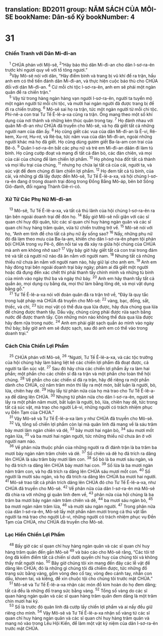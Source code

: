 translation: BD2011
group: NĂM SÁCH CỦA MÔI-SE
bookName: Dân-số Ký 
bookNumber: 4
-------

<div class="title"><h1>31</h1><h3>Chiến Tranh với Dân Mi-đi-an</h3></div>
<span class="verse dan_31_1"> <sup>1</sup> CHÚA phán với Mô-sê, </span>
<span class="verse dan_31_2"><sup>2</sup>“Hãy báo thù dân Mi-đi-an cho dân I-sơ-ra-ên trước khi ngươi quy về với tổ tông ngươi.”<br/></span>
<span class="verse dan_31_3"> <sup>3</sup>Vậy Mô-sê nói với dân, “Hãy điểm binh và trang bị vũ khí để ra trận, hầu anh em có thể tiến đánh dân Mi-đi-an, và thực hiện cuộc báo thù cho CHÚA đối với dân Mi-đi-an. </span>
<span class="verse dan_31_4"><sup>4</sup> Cứ mỗi chi tộc I-sơ-ra-ên, anh em sẽ phái một ngàn quân để ra chiến trận.”<br/></span>
<span class="verse dan_31_5"> <sup>5</sup> Vậy từ trong hàng ngàn hàng vạn người I-sơ-ra-ên, người ta tuyển mộ một ngàn người từ mỗi chi tộc, và mười hai ngàn người đã được trang bị để đi ra chiến trường. </span>
<span class="verse dan_31_6"><sup>6</sup> Mô-sê sai họ ra trận, tức một ngàn người từ mỗi chi tộc. Phi-nê-a con trai Tư Tế Ê-lê-a-xa cũng ra trận. Ông mang theo một số khí dụng của nơi thánh và những kèn thúc quân trong tay. </span>
<span class="verse dan_31_7"><sup>7</sup> Họ đánh nhau với quân Mi-đi-an như CHÚA đã truyền cho Mô-sê, và họ đã giết tất cả những người nam của dân ấy. </span>
<span class="verse dan_31_8"><sup>8</sup> Họ cũng giết các vua của dân Mi-đi-an là Ê-vi, Rê-kem, Xu-rơ, Hu-rơ, và Rê-ba, tức năm vua của dân Mi-đi-an, ngoài những người khác mà họ đã giết. Họ cũng dùng gươm giết Ba-la-am con trai của Bê-ô. </span>
<span class="verse dan_31_9"><sup>9</sup> Quân I-sơ-ra-ên bắt các phụ nữ và trẻ em Mi-đi-an dâãn đi làm tù binh. Họ cũng cướp đoạt và mang đi tất cả đàn bò, các đàn chiên, và mọi của cải của chúng để làm chiến lợi phẩm. </span>
<span class="verse dan_31_10"><sup>10</sup> Họ phóng hỏa đốt tất cả thành và mọi lều trại của chúng, </span>
<span class="verse dan_31_11"><sup>11</sup> nhưng họ chừa lại tất cả của cải, người ta, và súc vật để đem chúng đi làm chiến lợi phẩm. </span>
<span class="verse dan_31_12"><sup>12</sup> Họ đem tất cả tù binh, của cải, và những gì đã lấy được đến Mô-sê, Tư Tế Ê-lê-a-xa, và hội chúng I-sơ-ra-ên đang ở trong doanh trại đóng trong Ðồng Bằng Mô-áp, bên bờ Sông Giô-đanh, đối ngang Thành Giê-ri-cô.<br/></span>
<div class="title"><h3>Xử Tử Các Phụ Nữ Mi-đi-an</h3></div>
<span class="verse dan_31_13"> <sup>13</sup> Mô-sê, Tư Tế Ê-lê-a-xa, và tất cả thủ lãnh của hội chúng I-sơ-ra-ên ra tận bên ngoài doanh trại để đón họ. </span>
<span class="verse dan_31_14"><sup>14</sup> Bấy giờ Mô-sê nổi giận với các sĩ quan chỉ huy đội quân, tức các sĩ quan chỉ huy hàng ngàn quân và các sĩ quan chỉ huy hàng trăm quân, vừa từ chiến trường trở về. </span>
<span class="verse dan_31_15"><sup>15</sup> Mô-sê nói với họ, “Anh em tính để cho tất cả phụ nữ ấy sống sao? </span>
<span class="verse dan_31_16"><sup>16</sup> Nầy, những phụ nữ đó đã làm theo mưu của Ba-la-am, khiến cho dân I-sơ-ra-ên phạm tội phản bội CHÚA trong vụ Pê-ô, đến nỗi tai vạ đã xảy ra giữa hội chúng của CHÚA mà anh em không nhớ sao? </span>
<span class="verse dan_31_17"><sup>17</sup> Vậy bây giờ hãy giết tất cả con trai trong đám trẻ và tất cả người nữ nào đã ăn nằm với người nam. </span>
<span class="verse dan_31_18"><sup>18</sup> Nhưng tất cả những thiếu nữ chưa ăn nằm với người nam nào, hãy giữ lại cho anh em. </span>
<span class="verse dan_31_19"><sup>19</sup> Anh em hãy đóng trại bên ngoài doanh trại bảy ngày; phàm ai đã giết một người hoặc đã đụng đến xác chết thì phải thanh tẩy chính mình và những tù binh của mình vào ngày thứ ba và ngày thứ bảy. </span>
<span class="verse dan_31_20"><sup>20</sup> Anh em hãy thanh tẩy tất cả quần áo, mọi dụng cụ bằng da, mọi thứ làm bằng lông dê, và mọi vật dụng bằng gỗ.”<br/></span>
<span class="verse dan_31_21"> <sup>21</sup> Tư Tế Ê-lê-a-xa nói với đoàn quân đã ra trận trở về, “Ðây là quy tắc trong luật pháp mà CHÚA đã truyền cho Mô-sê: </span>
<span class="verse dan_31_22"><sup>22</sup> vàng, bạc, đồng, sắt, thiếc, và chì, </span>
<span class="verse dan_31_23"><sup>23</sup> tức mọi vật có thể đưa qua lửa được, hãy đưa chúng qua lửa để chúng được thanh tẩy. Dầu vậy, chúng cũng phải được rửa sạch bằng nước để được thanh tẩy. Còn những món nào không thể đưa qua lửa được hãy đem rửa trong nước. </span>
<span class="verse dan_31_24"><sup>24</sup> Anh em phải giặt sạch quần áo mình vào ngày thứ bảy; bấy giờ anh em sẽ được sạch, sau đó anh em có thể vào trong doanh trại.”<br/></span>
<div class="title"><h3>Cách Chia Chiến Lợi Phẩm</h3></div>
<span class="verse dan_31_25"> <sup>25</sup> CHÚA phán với Mô-sê, </span>
<span class="verse dan_31_26"><sup>26</sup> “Ngươi, Tư Tế Ê-lê-a-xa, và các tộc trưởng của hội chúng hãy làm bảng liệt kê các chiến lợi phẩm đã đoạt được, cả người ta lẫn súc vật. </span>
<span class="verse dan_31_27"><sup>27</sup> Sau đó hãy chia các chiến lợi phẩm ấy ra làm hai phần; một phần cho các chiến sĩ đã ra trận và một phần cho toàn thể hội chúng. </span>
<span class="verse dan_31_28"><sup>28</sup> Về phần cho các chiến sĩ đã ra trận, hãy để riêng ra một phần dành cho CHÚA, cứ năm trăm món thì lấy ra một món, bất luận là người, bò, lừa, chiên hay dê. </span>
<span class="verse dan_31_29"><sup>29</sup> Hãy lấy từ phân nửa của họ mà trao cho Tư Tế Ê-lê-a-xa để dâng lên CHÚA. </span>
<span class="verse dan_31_30"><sup>30</sup> Nhưng từ phân nửa cho dân I-sơ-ra-ên, ngươi sẽ lấy ra một phần năm mươi, bất luận là người, bò, lừa, chiên hay dê, tức trong tất cả súc vật, mà trao cho người Lê-vi, những người có trách nhiệm phục vụ Ðền Tạm của CHÚA.”<br/></span>
<span class="verse dan_31_31"> <sup>31</sup> Vậy Mô-sê và Tư Tế Ê-lê-a-xa làm y như CHÚA đã truyền cho Mô-sê.<br/></span>
<span class="verse dan_31_32"> <sup>32</sup> Vả, tổng số chiến lợi phẩm còn lại mà quân lính đã mang về là sáu trăm bảy mươi lăm ngàn chiên và dê, </span>
<span class="verse dan_31_33"><sup>33</sup> bảy mươi hai ngàn bò, </span>
<span class="verse dan_31_34"><sup>34</sup> sáu mươi mốt ngàn lừa, </span>
<span class="verse dan_31_35"><sup>35</sup> và ba mươi hai ngàn người, tức những thiếu nữ chưa ăn ở với người nam nào.<br/></span>
<span class="verse dan_31_36"> <sup>36</sup> Về phân nửa thuộc phần của những người ra đi đánh trận là ba trăm ba mươi bảy ngàn năm trăm chiên và dê. </span>
<span class="verse dan_31_37"><sup>37</sup> Số chiên và dê họ đã trích ra dâng lên CHÚA là sáu trăm bảy mươi lăm con. </span>
<span class="verse dan_31_38"><sup>38</sup> Số bò là ba mươi sáu ngàn, và họ đã trích ra dâng lên CHÚA bảy mươi hai con. </span>
<span class="verse dan_31_39"><sup>39</sup> Số lừa là ba mươi ngàn năm trăm con, và họ đã trích ra dâng lên CHÚA sáu mươi mốt con. </span>
<span class="verse dan_31_40"><sup>40</sup> Số người là mười sáu ngàn, và họ đã trích ra dâng lên CHÚA ba mươi hai người. </span>
<span class="verse dan_31_41"><sup>41</sup> Mô-sê trao tất cả phần trích dâng lên CHÚA đó cho Tư Tế Ê-lê-a-xa, như CHÚA đã truyền cho Mô-sê. </span>
<span class="verse dan_31_42"><sup>42</sup> Về phân nửa của dân I-sơ-ra-ên mà Mô-sê đã chia ra với những gì quân lính đem về, </span>
<span class="verse dan_31_43"><sup>43</sup> phân nửa của hội chúng là ba trăm ba mươi bảy ngàn năm trăm chiên và dê, </span>
<span class="verse dan_31_44"><sup>44</sup> ba mươi sáu ngàn bò, </span>
<span class="verse dan_31_45"><sup>45</sup> ba mươi ngàn năm trăm lừa, </span>
<span class="verse dan_31_46"><sup>46</sup> và mười sáu ngàn người. </span>
<span class="verse dan_31_47"><sup>47</sup> Trong phân nửa của dân I-sơ-ra-ên, Mô-sê lấy một phần năm mươi trong cả thú vật lẫn người ta mà trao cho người Lê-vi, những người có trách nhiệm phục vụ Ðền Tạm của CHÚA, như CHÚA đã truyền cho Mô-sê.<br/></span>
<div class="title"><h3>Lạc Hiến Chiến Lợi Phẩm</h3></div>
<span class="verse dan_31_48"> <sup>48</sup> Bấy giờ các sĩ quan chỉ huy hàng ngàn quân và các sĩ quan chỉ huy hàng trăm quân đến gần Mô-sê </span>
<span class="verse dan_31_49"><sup>49</sup> và báo cáo cho Mô-sê rằng, “Các tôi tớ ông đã kiểm điểm tất cả chiến sĩ dưới quyền chỉ huy của chúng tôi và không thấy mất người nào. </span>
<span class="verse dan_31_50"><sup>50</sup> Bây giờ chúng tôi xin mang đến đây các lễ vật để dâng lên CHÚA; đó là những gì chúng tôi đã chiếm được, tức những đồ trang sức bằng vàng, gồm vòng đeo cổ tay, vòng đeo cánh tay, nhẫn con dấu, khoen tai, và kiềng, để xin chuộc tội cho chúng tôi trước mặt CHÚA.”<br/></span>
<span class="verse dan_31_51"> <sup>51</sup> Mô-sê và Tư Tế Ê-lê-a-xa nhận các món đồ kim hoàn do họ đem dâng; tất cả đều là những đồ trang sức bằng vàng. </span>
<span class="verse dan_31_52"><sup>52</sup> Tổng số vàng do các sĩ quan hàng ngàn quân và các sĩ quan hàng trăm quân đem dâng là một trăm chín mươi hai ký. <br/></span>
<span class="verse dan_31_53"> <sup>53</sup> Số là trước đó quân lính đã cướp lấy chiến lợi phẩm và ai nấy đều giữ riêng cho mình. </span>
<span class="verse dan_31_54"><sup>54</sup> Vậy Mô-sê và Tư Tế Ê-lê-a-xa nhận số vàng từ các sĩ quan chỉ huy hàng ngàn quân và các sĩ quan chỉ huy hàng trăm quân và mang nó vào trong Lều Hội Kiến, để làm một vật kỷ niệm của dân I-sơ-ra-ên trước mặt CHÚA.<br/></span>
